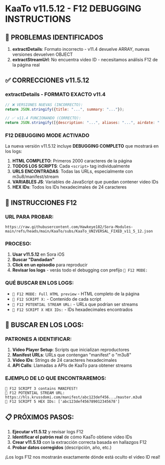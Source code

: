 # KaaTo v11.5.12 - F12 DEBUGGING INSTRUCTIONS

## 🚨 PROBLEMAS IDENTIFICADOS
1. **extractDetails**: Formato incorrecto - v11.4 devuelve ARRAY, nuevas versiones devuelven OBJECT
2. **extractStreamUrl**: No encuentra video ID - necesitamos análisis F12 de la página real

## ✅ CORRECCIONES v11.5.12

### extractDetails - FORMATO EXACTO v11.4
```javascript
// ❌ VERSIONES NUEVAS (INCORRECTO):
return JSON.stringify({title: "...", summary: "..."});

// ✅ v11.4 FUNCIONANDO (CORRECTO):
return JSON.stringify([{description: "...", aliases: "...", airdate: "..."}]);
```

### F12 DEBUGGING MODE ACTIVADO
La nueva versión v11.5.12 incluye **DEBUGGING COMPLETO** que mostrará en los logs:

1. **HTML COMPLETO**: Primeros 2000 caracteres de la página
2. **TODOS LOS SCRIPTS**: Cada `<script>` tag individualmente
3. **URLS ENCONTRADAS**: Todas las URLs, especialmente con m3u8/manifest/stream
4. **VARIABLES JS**: Variables de JavaScript que puedan contener video IDs
5. **HEX IDs**: Todos los IDs hexadecimales de 24 caracteres

## 🔧 INSTRUCCIONES F12

### URL PARA PROBAR:
```
https://raw.githubusercontent.com/Hawkeye182/Sora-Modules-main/refs/heads/main/KaaTo/subs/KaaTo_UNIVERSAL_FIXED_v11_5_12.json
```

### PROCESO:
1. **Usar v11.5.12** en Sora iOS
2. **Buscar "Dandadan"** 
3. **Click en un episodio** para reproducir
4. **Revisar los logs** - verás todo el debugging con prefijo `🔧 F12 MODE:`

### QUÉ BUSCAR EN LOS LOGS:
- `🔧 F12 MODE: Full HTML preview` - HTML completo de la página
- `🔧 F12 SCRIPT X:` - Contenido de cada script
- `🎯 F12 POTENTIAL STREAM URL:` - URLs que podrían ser streams
- `🎯 F12 SCRIPT X HEX IDs:` - IDs hexadecimales encontrados

## 🎯 BUSCAR EN LOS LOGS:

### PATRONES A IDENTIFICAR:
1. **Video Player Setup**: Scripts que inicializan reproductores
2. **Manifest URLs**: URLs que contengan "manifest" o "m3u8"
3. **Video IDs**: Strings de 24 caracteres hexadecimales
4. **API Calls**: Llamadas a APIs de KaaTo para obtener streams

### EJEMPLO DE LO QUE ENCONTRAREMOS:
```
🎯 F12 SCRIPT 3 contains MANIFEST!
🎯 F12 POTENTIAL STREAM URL: https://hls.krussdomi.com/manifest/abc123def456.../master.m3u8
🎯 F12 SCRIPT 5 HEX IDs: ['abc123def456789012345678']
```

## 📋 PRÓXIMOS PASOS:

1. **Ejecutar v11.5.12** y revisar logs F12
2. **Identificar el patrón real** de cómo KaaTo obtiene video IDs
3. **Crear v11.5.13** con la extracción correcta basada en hallazgos F12
4. **Probar datos corregidos** (descripción, año, etc.)

¡Los logs F12 nos mostrarán exactamente dónde está oculto el video ID real!
